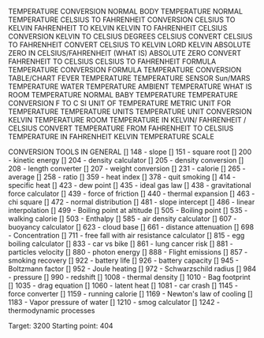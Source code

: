 TEMPERATURE CONVERSION
NORMAL BODY TEMPERATURE
NORMAL TEMPERATURE
CELSIUS TO FAHRENHEIT CONVERSION
CELSIUS TO KELVIN
FAHRENHEIT TO KELVIN
KELVIN TO FAHRENHEIT
CELSIUS CONVERSION
KELVIN TO CELSIUS
DEGREES CELSIUS
CONVERT CELSIUS TO FAHRENHEIT
CONVERT CELSIUS TO KELVIN
LORD KELVIN
ABSOLUTE ZERO IN CELSIUS/FAHRENHEIT 
(WHAT IS) ABSOLUTE ZERO
CONVERT FAHRENHEIT TO CELSIUS
CELSIUS TO FAHRENHEIT FORMULA
TEMPERATURE CONVERSION FORMULA
TEMPERATURE CONVERSION TABLE/CHART
FEVER TEMPERATURE
TEMPERATURE SENSOR
Sun/MARS TEMPERATURE
WATER TEMPERATURE
AMBIENT TEMPERATURE
WHAT IS ROOM TEMPERATURE
NORMAL BABY TEMPERATURE
TEMPERATURE CONVERSION F TO C
SI UNIT OF TEMPERATURE
METRIC UNIT FOR TEMPERATURE
TEMPERATURE UNITS
TEMPERATURE UNIT CONVERSION
KELVIN TEMPERATURE
ROOM TEMPERATURE IN KELVIN/ FAHRENHEIT / CELSIUS
CONVERT TEMPERATURE FROM FAHRENHEIT TO CELSIUS
TEMPERATURE IN FAHRENHEIT
KELVIN TEMPERATURE SCALE

CONVERSION TOOLS IN GENERAL
[] 148 - slope
[] 151 - square root
[] 200 - kinetic energy
[] 204 - density calculator
[] 205 - density conversion
[] 208 - length converter
[] 207 - weight conversion
[] 231 - calorie
[] 265 - average
[] 258 - ratio
[] 359 - heat index
[] 378 - quit smoking
[] 414 - specific heat
[] 423 - dew point
[] 435 - ideal gas law
[] 438 - gravitational force calculator
[] 439 - force of friction
[] 440 - thermal expansion
[] 463 - chi square
[] 472 - normal distribution
[] 481 - slope intercept
[] 486 - linear interpolation
[] 499 - Boiling point at altitude
[] 505 - Boiling point
[] 535 - walking calorie
[] 503 - Enthalpy
[] 585 - air density calculator
[] 607 - buoyancy calculator
[] 623 - cloud base
[] 661 - distance attenuation
[] 698 - Concentration 
[] 711 - free fall with air resistance calculator
[] 815 - egg boiling calculator
[] 833 - car vs bike
[] 861 - lung cancer risk
[] 881 - particles velocity
[] 880 - photon energy
[] 888 - Flight emissions
[] 857 - smoking recovery
[] 922 - battery life
[] 926 - battery capacity
[] 945 - Boltzmann factor
[] 952 - Joule heating
[] 972 - Schwarzschild radius
[] 984 - pressure
[] 990 - redshift
[] 1008 - thermal density
[] 1010 - Bag footprint
[] 1035 - drag equation
[] 1060 - latent heat
[] 1081 - car crash
[] 1145 - force converter
[] 1159 - running calorie
[] 1169 - Newton's law of cooling
[] 1183 - Vapor pressure of water
[] 1210 - smog calculator
[] 1242 - thermodynamic processes

Target: 3200
Starting point: 404

